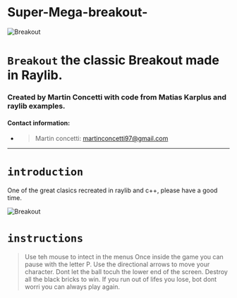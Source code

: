 # Super-Mega-breakout-

![Breakout](sfml-test/res/Screenshots/one.png)

# **`Breakout`** the classic Breakout made in Raylib.

### Created by Martin Concetti with code from Matias Karplus and raylib examples.

#### Contact information: 
* >Martin concetti: martinconcetti97@gmail.com

-----------------------
# `introduction`
 One of the great clasics recreated in raylib and c++, please have a good time.
 
 ![Breakout](sfml-test/res/Screenshots/two.png)
 
 # `instructions`
>Use teh mouse to intect in the menus
>Once inside the game you can pause with the letter P.
>Use the directional arrows to move your character.
>Dont let the ball tocuh the lower end of the screen.
>Destroy all the black bricks to win.
>If you run out of lifes you lose, bot dont worri you can always play again.
